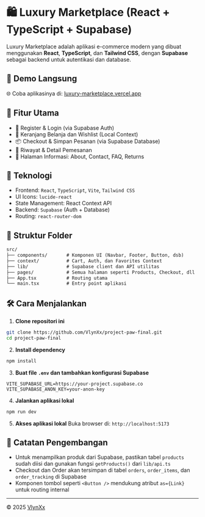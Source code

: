 # 🛍️ Luxury Marketplace (React + TypeScript + Supabase)

Luxury Marketplace adalah aplikasi e-commerce modern yang dibuat menggunakan **React**, **TypeScript**, dan **Tailwind CSS**, dengan **Supabase** sebagai backend untuk autentikasi dan database.

## 🔗 Demo Langsung

🌐 Coba aplikasinya di: [luxury-marketplace.vercel.app](https://luxescape-ecommers.netlify.app/)

## 🚀 Fitur Utama

- 🔐 Register & Login (via Supabase Auth)
- 🛒 Keranjang Belanja dan Wishlist (Local Context)
- 📦 Checkout & Simpan Pesanan (via Supabase Database)
- 🧾 Riwayat & Detail Pemesanan
- 📄 Halaman Informasi: About, Contact, FAQ, Returns

## 🧩 Teknologi

- Frontend: `React`, `TypeScript`, `Vite`, `Tailwind CSS`
- UI Icons: `lucide-react`
- State Management: React Context API
- Backend: `Supabase` (Auth + Database)
- Routing: `react-router-dom`

## 📁 Struktur Folder

```txt
src/
├── components/       # Komponen UI (Navbar, Footer, Button, dsb)
├── context/          # Cart, Auth, dan Favorites Context
├── lib/              # Supabase client dan API utilitas
├── pages/            # Semua halaman seperti Products, Checkout, dll
├── App.tsx           # Routing utama
└── main.tsx          # Entry point aplikasi
```

## 🛠️ Cara Menjalankan

1. **Clone repositori ini**
```bash
git clone https://github.com/VlynXx/project-paw-final.git
cd project-paw-final
```

2. **Install dependency**
```bash
npm install
```

3. **Buat file `.env` dan tambahkan konfigurasi Supabase**
```env
VITE_SUPABASE_URL=https://your-project.supabase.co
VITE_SUPABASE_ANON_KEY=your-anon-key
```

4. **Jalankan aplikasi lokal**
```bash
npm run dev
```

5. **Akses aplikasi lokal**
Buka browser di: `http://localhost:5173`

## 🧪 Catatan Pengembangan

- Untuk menampilkan produk dari Supabase, pastikan tabel `products` sudah diisi dan gunakan fungsi `getProducts()` dari `lib/api.ts`
- Checkout dan Order akan tersimpan di tabel `orders`, `order_items`, dan `order_tracking` di Supabase
- Komponen tombol seperti `<Button />` mendukung atribut `as={Link}` untuk routing internal


---

© 2025 [VlynXx](https://github.com/VlynXx)
